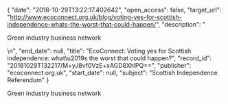 {
  "date": "2018-10-29T13:22:17.402642", 
  "open_access": false, 
  "target_url": "http://www.ecoconnect.org.uk/blog/voting-yes-for-scottish-independence-whats-the-worst-that-could-happen/", 
  "description": "<p>Green industry business network</p>\n", 
  "end_date": null, 
  "title": "EcoConnect: Voting yes for Scottish independence: what\u2019s the worst that could happen?", 
  "record_id": "20181029T132217/M+yJ8vf0VzE+xAGD8XhlPQ==", 
  "publisher": "ecoconnect.org.uk", 
  "start_date": null, 
  "subject": "Scottish Independence Referendum"
}

<p>Green industry business network</p>
